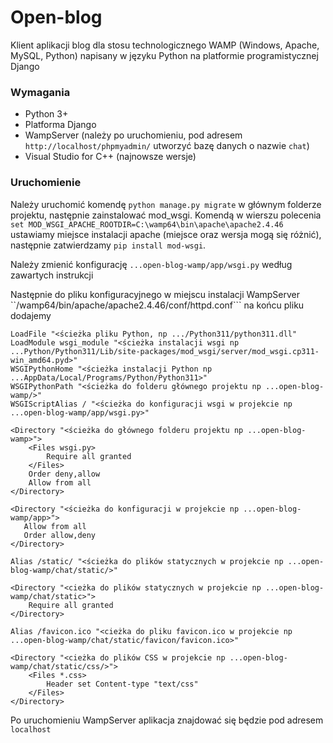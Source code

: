 # Open-blog
 
 Klient aplikacji blog dla stosu technologicznego WAMP (Windows, Apache, MySQL, Python) napisany w języku Python na platformie programistycznej Django
 
### Wymagania
 - Python 3+
 - Platforma Django
 - WampServer (należy po uruchomieniu, pod adresem ```http://localhost/phpmyadmin/``` utworzyć bazę danych o nazwie ```chat```)
 - Visual Studio for C++ (najnowsze wersje)

### Uruchomienie
 Należy uruchomić komendę ```python manage.py migrate``` w głównym folderze projektu, następnie zainstalować mod_wsgi. Komendą w wierszu polecenia ```set MOD_WSGI_APACHE_ROOTDIR=C:\wamp64\bin\apache\apache2.4.46``` ustawiamy miejsce instalacji apache (miejsce oraz wersja mogą się różnić), następnie zatwierdzamy ```pip install mod-wsgi```.
 
Należy zmienić konfigurację  ```...open-blog-wamp/app/wsgi.py``` według zawartych instrukcji
 
Następnie do pliku konfiguracyjnego w miejscu instalacji WampServer ``/wamp64/bin/apache/apache2.4.46/conf/httpd.conf``` na końcu pliku dodajemy 
```
LoadFile "<ścieżka pliku Python, np .../Python311/python311.dll"
LoadModule wsgi_module "<ścieżka instalacji wsgi np ...Python/Python311/Lib/site-packages/mod_wsgi/server/mod_wsgi.cp311-win_amd64.pyd>"
WSGIPythonHome "<ścieżka instalacji Python np ...AppData/Local/Programs/Python/Python311>"
WSGIPythonPath "<ścieżka do folderu głównego projektu np ...open-blog-wamp/>"
WSGIScriptAlias / "<ścieżka do konfiguracji wsgi w projekcie np ...open-blog-wamp/app/wsgi.py>"

<Directory "<ścieżka do głównego folderu projektu np ...open-blog-wamp>">
	<Files wsgi.py>
		Require all granted
	</Files>
	Order deny,allow
	Allow from all
</Directory>

<Directory "<ścieżka do konfiguracji w projekcie np ...open-blog-wamp/app>">
   Allow from all
   Order allow,deny
</Directory>

Alias /static/ "<ścieżka do plików statycznych w projekcie np ...open-blog-wamp/chat/static/>"

<Directory "<cieżka do plików statycznych w projekcie np ...open-blog-wamp/chat/static>">
    Require all granted
</Directory>

Alias /favicon.ico "<cieżka do pliku favicon.ico w projekcie np ...open-blog-wamp/chat/static/favicon/favicon.ico>"

<Directory "<cieżka do plików CSS w projekcie np ...open-blog-wamp/chat/static/css/>">
    <Files *.css>
        Header set Content-type "text/css"
    </Files>
</Directory>
```

Po uruchomieniu WampServer aplikacja znajdować się będzie pod adresem ```localhost```
